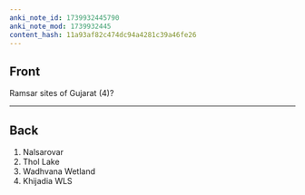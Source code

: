```yaml
---
anki_note_id: 1739932445790
anki_note_mod: 1739932445
content_hash: 11a93af82c474dc94a4281c39a46fe26
---
```


## Front

Ramsar sites of Gujarat (4)?

<hr/>

## Back

1. Nalsarovar  
2. Thol Lake  
3. Wadhvana Wetland  
4. Khijadia WLS